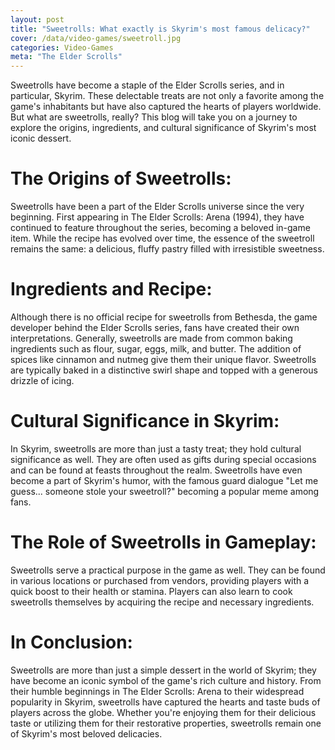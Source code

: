 ```yaml
---
layout: post
title: "Sweetrolls: What exactly is Skyrim's most famous delicacy?"
cover: /data/video-games/sweetroll.jpg
categories: Video-Games
meta: "The Elder Scrolls"
---
```


Sweetrolls have become a staple of the Elder Scrolls series, and in particular, Skyrim. These delectable treats are not only a favorite among the game's inhabitants but have also captured the hearts of players worldwide. But what are sweetrolls, really? This blog will take you on a journey to explore the origins, ingredients, and cultural significance of Skyrim's most iconic dessert.

# The Origins of Sweetrolls:
Sweetrolls have been a part of the Elder Scrolls universe since the very beginning. First appearing in The Elder Scrolls: Arena (1994), they have continued to feature throughout the series, becoming a beloved in-game item. While the recipe has evolved over time, the essence of the sweetroll remains the same: a delicious, fluffy pastry filled with irresistible sweetness.

# Ingredients and Recipe:
Although there is no official recipe for sweetrolls from Bethesda, the game developer behind the Elder Scrolls series, fans have created their own interpretations. Generally, sweetrolls are made from common baking ingredients such as flour, sugar, eggs, milk, and butter. The addition of spices like cinnamon and nutmeg give them their unique flavor. Sweetrolls are typically baked in a distinctive swirl shape and topped with a generous drizzle of icing.

# Cultural Significance in Skyrim:
In Skyrim, sweetrolls are more than just a tasty treat; they hold cultural significance as well. They are often used as gifts during special occasions and can be found at feasts throughout the realm. Sweetrolls have even become a part of Skyrim's humor, with the famous guard dialogue "Let me guess... someone stole your sweetroll?" becoming a popular meme among fans.

# The Role of Sweetrolls in Gameplay:
Sweetrolls serve a practical purpose in the game as well. They can be found in various locations or purchased from vendors, providing players with a quick boost to their health or stamina. Players can also learn to cook sweetrolls themselves by acquiring the recipe and necessary ingredients.

# In Conclusion:
Sweetrolls are more than just a simple dessert in the world of Skyrim; they have become an iconic symbol of the game's rich culture and history. From their humble beginnings in The Elder Scrolls: Arena to their widespread popularity in Skyrim, sweetrolls have captured the hearts and taste buds of players across the globe. Whether you're enjoying them for their delicious taste or utilizing them for their restorative properties, sweetrolls remain one of Skyrim's most beloved delicacies.